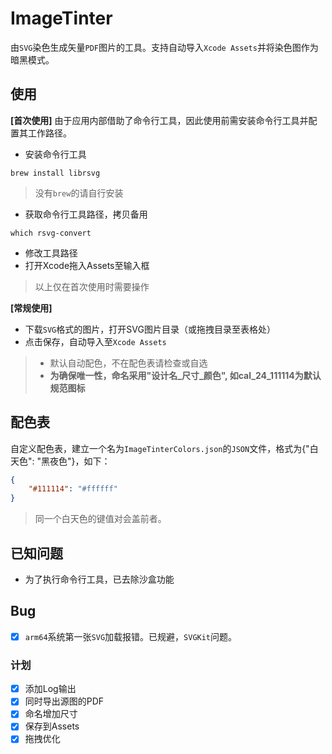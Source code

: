 # ImageTinter
由`SVG`染色生成矢量`PDF`图片的工具。支持自动导入`Xcode Assets`并将染色图作为暗黑模式。


## 使用

**[首次使用]**
由于应用内部借助了命令行工具，因此使用前需安装命令行工具并配置其工作路径。

* 安装命令行工具

```
brew install librsvg
```
> 没有`brew`的请自行安装

* 获取命令行工具路径，拷贝备用

```
which rsvg-convert
```

* 修改工具路径
* 打开Xcode拖入Assets至输入框
> 以上仅在首次使用时需要操作

**[常规使用]**

* 下载`SVG`格式的图片，打开SVG图片目录（或拖拽目录至表格处）
* 点击保存，自动导入至`Xcode Assets`

> * 默认自动配色，不在配色表请检查或自选
> * **为确保唯一性，命名采用"设计名_尺寸_颜色", 如cal_24_111114为默认规范图标**

## 配色表
自定义配色表，建立一个名为`ImageTinterColors.json`的`JSON`文件，格式为{"白天色": "黑夜色"}，如下：
```json
{
    "#111114": "#ffffff"
}
```
> 同一个白天色的键值对会盖前者。

## 已知问题

* 为了执行命令行工具，已去除沙盒功能

## Bug

* [x] `arm64`系统第一张`SVG`加载报错。已规避，`SVGKit`问题。

### 计划
* [x] 添加Log输出
* [x] 同时导出源图的PDF
* [x] 命名增加尺寸
* [x] 保存到Assets
* [x] 拖拽优化